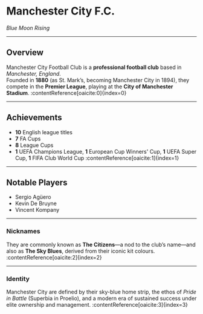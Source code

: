 # Manchester City F.C.

*Blue Moon Rising*

---

## Overview
Manchester City Football Club is a **professional football club** based in *Manchester, England*.  
Founded in **1880** (as St. Mark’s, becoming Manchester City in 1894), they compete in the **Premier League**, playing at the **City of Manchester Stadium**. :contentReference[oaicite:0]{index=0}

---

## Achievements
- **10** English league titles  
- **7** FA Cups  
- **8** League Cups  
- **1** UEFA Champions League, **1** European Cup Winners' Cup, **1** UEFA Super Cup, **1** FIFA Club World Cup :contentReference[oaicite:1]{index=1}

---

## Notable Players
- Sergio Agüero  
- Kevin De Bruyne  
- Vincent Kompany  

---

### Nicknames
They are commonly known as **The Citizens**—a nod to the club’s name—and also as **The Sky Blues**, derived from their iconic kit colours. :contentReference[oaicite:2]{index=2}

---

### Identity
Manchester City are defined by their sky-blue home strip, the ethos of *Pride in Battle* (Superbia in Proelio), and a modern era of sustained success under elite ownership and management. :contentReference[oaicite:3]{index=3}
